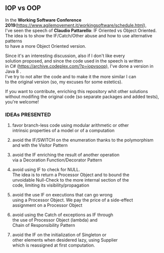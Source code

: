 ## IOP vs OOP ##

In the **Working Software Conference 2019**(https://www.agilemovement.it/workingsoftware/schedule.html),</br> 
I've seen the speech of  **Claudio Pattarello**: IF Oriented vs Object Oriented.</br>
The idea is to show the IF/Catch/Other abuse and how to use alternative patterns </br>
to have a more Object Oriented version.</br>

Since it's an interesting discussion, also if I don't like every</br>
solution proposed, and since the code used in the speech is written</br> 
in C# (https://archive.codeplex.com/?p=iopvsoop), I've done a version in Java 8 .</br> 
I've try to not alter the code and to make it the more similar I can</br>
to the original version (so, my excuses for some estetics).</br>

If you want to contribute, enriching this repository whit other solutions</br>
without modifing the original code (so separate packages and added tests),   </br>
you're welcome!</br>


### IDEAs PRESENTED ###

 
1. favor branch-less code using modular arithmetic or other</br>
   intrinsic properties of a model or of a computation</br>
  

2. avoid the IF/SWITCH on the enumeration thanks to the polymorphism</br>
   and with the Visitor Pattern</br>


3. avoid the IF enriching the result of another operation</br>
   via a Decoration Function/Decorator Pattern </br>

  
4. avoid using IF to check for NULL.</br>
   The idea is to return a Processor Object and to bound the</br>
   unvoidable Null-Check to the more internal section of the</br>
   code, limiting its visibility/propagation</br>
               

5. avoid the use IF on executions that can go wrong</br>
   using a Processor Object. We pay the price of a side-effect</br>
   assignment on a Processor Object</br>

6. avoid using the Catch of exceptions as IF through</br>
   the use of Processor Object (lambda) and </br>
   Chain of Responsibility Pattern</br>

7. avoid the IF on the initialization of Singleton or </br>
   other elements when desidered lazy, using Supplier </br>
   which is reassigned at first computation.</br>

